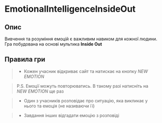 # EmotionalIntelligenceInsideOut

## Опис
Вивчення та розуміння емоцій є важливим навиком для кожної людини. Гра побудована на основі мультика **Inside Out**

## Правила гри
> * Кожен учасник відкриває сайт та натискає на кнопку *NEW EMOTION*

> P.S. Емоції можуть повторюватись. В такому разі натисніть на *NEW EMOTION* ще раз

> * Один з учасників розповідає про ситуацію, яка викликає у нього та емоція (не називаючи її)

> * Завдання інших відгадати емоцію з розповіді
